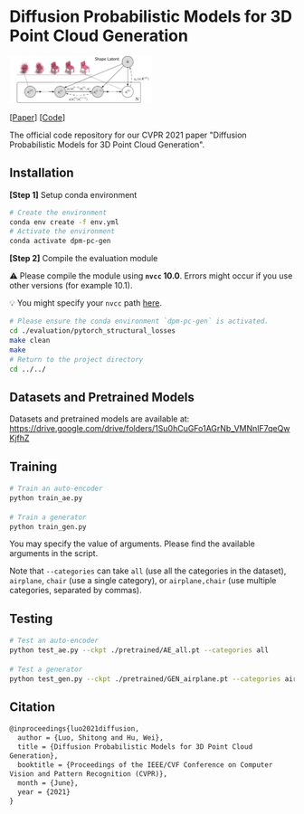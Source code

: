# Diffusion Probabilistic Models for 3D Point Cloud Generation
<img src="teaser.png" alt="teaser" width="50%" />

[[Paper](https://arxiv.org/abs/2103.01458)] [[Code](https://github.com/luost26/diffusion-point-cloud)]

The official code repository for our CVPR 2021 paper "Diffusion Probabilistic Models for 3D Point Cloud Generation".

## Installation

**[Step 1]** Setup conda environment

```bash
# Create the environment
conda env create -f env.yml
# Activate the environment
conda activate dpm-pc-gen
```

**[Step 2]** Compile the evaluation module

⚠️ Please compile the module using **`nvcc` 10.0**. Errors might occur if you use other versions (for example 10.1). 

💡 You might specify your `nvcc` path [here](https://github.com/luost26/diffusion-point-cloud/blob/9be449f80b1353e6d39010363d4e139e9e532a2c/evaluation/pytorch_structural_losses/Makefile#L9).

```bash
# Please ensure the conda environment `dpm-pc-gen` is activated.
cd ./evaluation/pytorch_structural_losses
make clean
make
# Return to the project directory
cd ../../
```

## Datasets and Pretrained Models

Datasets and pretrained models are available at: https://drive.google.com/drive/folders/1Su0hCuGFo1AGrNb_VMNnlF7qeQwKjfhZ

## Training

```bash
# Train an auto-encoder
python train_ae.py 

# Train a generator
python train_gen.py
```

You may specify the value of arguments. Please find the available arguments in the script. 

Note that `--categories` can take `all` (use all the categories in the dataset), `airplane`, `chair` (use a single category), or `airplane,chair` (use multiple categories, separated by commas).

## Testing

```bash
# Test an auto-encoder
python test_ae.py --ckpt ./pretrained/AE_all.pt --categories all

# Test a generator
python test_gen.py --ckpt ./pretrained/GEN_airplane.pt --categories airplane
```

## Citation

```
@inproceedings{luo2021diffusion,
  author = {Luo, Shitong and Hu, Wei},
  title = {Diffusion Probabilistic Models for 3D Point Cloud Generation},
  booktitle = {Proceedings of the IEEE/CVF Conference on Computer Vision and Pattern Recognition (CVPR)},
  month = {June},
  year = {2021}
}
```
